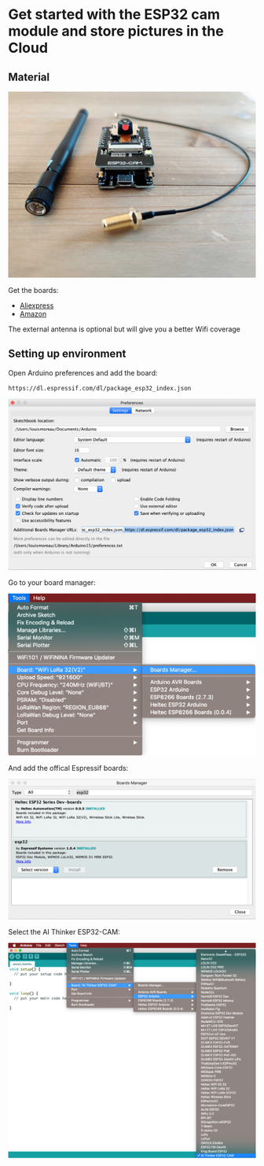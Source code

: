 # Get started with the ESP32 cam module and store pictures in the Cloud

## Material

![esp32-cam](assets/esp32-cam.jpg)

Get the boards:

* [Aliexpress](https://fr.aliexpress.com/item/1005001900359624.html)
* [Amazon](https://www.amazon.fr/diymore-d%C3%A9veloppement-Bluetooth-ESP32-CAM-MB-Dual-core/dp/B08P1NMPLL)

The external antenna is optional but will give you a better Wifi coverage



## Setting up environment

Open Arduino preferences and add the board:

```
https://dl.espressif.com/dl/package_esp32_index.json
```

![arduino-preferences](assets/arduino-preferences.png)

Go to your board manager:

![board-manager-menu](assets/board-manager-menu.png)

And add the offical Espressif boards:

![board-manager](assets/board-manager.png)

Select the AI Thinker ESP32-CAM:

![select-board](assets/select-board.png)